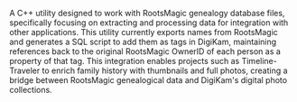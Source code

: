 A C++ utility designed to work with RootsMagic genealogy database files, specifically focusing on extracting and processing data for integration with other applications. 
This utility currently exports names from RootsMagic and generates a SQL script to add them as tags in DigiKam, maintaining references back to the original RootsMagic OwnerID 
of each person as a property of that tag. 
This integration enables projects such as Timeline-Traveler to enrich family history with thumbnails and full photos, creating a bridge between RootsMagic genealogical data 
and DigiKam's digital photo collections. 
